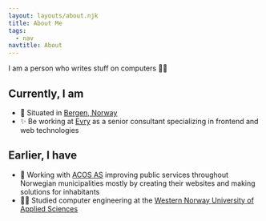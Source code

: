 ```yaml
---
layout: layouts/about.njk
title: About Me
tags:
  - nav
navtitle: About
---
```


I am a person who writes stuff on computers 👩‍💻

## Currently, I am

- 🏡 Situated in [Bergen, Norway](https://www.google.com/maps/place/Bergen/@60.3652306,5.1490003,10z/data=!3m1!4b1!4m5!3m4!1s0x46390d4966767d77:0x9e42a03eb4de0a08!8m2!3d60.3912628!4d5.3220544)
- ✨ Be working at [Evry](https://www.evry.com) as a senior consultant specializing in frontend and web technologies

## Earlier, I have

- 🏢 Working with [ACOS AS](https://www.acos.no) improving public services throughout Norwegian municipalities mostly by creating their websites and making solutions for inhabitants
- 👩‍🎓 Studied computer engineering at the [Western Norway University of Applied Sciences](https://www.hvl.no/en/)
